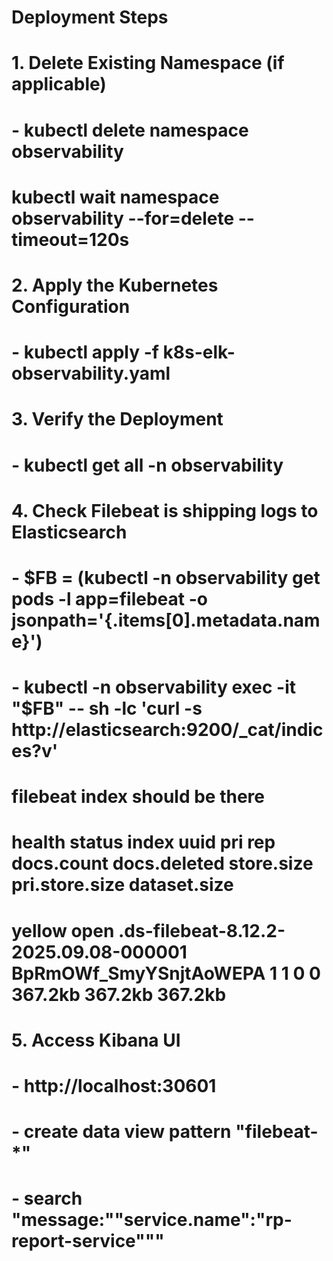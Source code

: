 # Deployment Steps
# 1. Delete Existing Namespace (if applicable)
# - kubectl delete namespace observability
#   kubectl wait namespace observability --for=delete --timeout=120s
# 2. Apply the Kubernetes Configuration
# - kubectl apply -f k8s-elk-observability.yaml
# 3. Verify the Deployment
# - kubectl get all -n observability
# 4. Check Filebeat is shipping logs to Elasticsearch
# - $FB = (kubectl -n observability get pods -l app=filebeat -o jsonpath='{.items[0].metadata.name}')
# - kubectl -n observability exec -it "$FB" -- sh -lc 'curl -s http://elasticsearch:9200/_cat/indices?v'
# filebeat index should be there
# health status index                                 uuid                   pri rep docs.count docs.deleted store.size pri.store.size dataset.size
# yellow open   .ds-filebeat-8.12.2-2025.09.08-000001 BpRmOWf_SmyYSnjtAoWEPA   1   1          0            0    367.2kb        367.2kb      367.2kb
# 5. Access Kibana UI
# - http://localhost:30601
# - create data view pattern "filebeat-*"
# - search "message:"\"service.name\":\"rp-report-service\"""
























[//]: # (# logging-monitoring-elk)

[//]: # (0&#41; After run docker compose up -d)

[//]: # (# wait until all containers are up and running)

[//]: # ()
[//]: # (1&#41; Reset the kibana_system password inside ES)

[//]: # (# open a shell on the ES container)

[//]: # (docker exec -it es bash)

[//]: # ()
[//]: # (# run the reset tool &#40;interactive&#41;)

[//]: # (bin/elasticsearch-reset-password -u kibana_system -i)

[//]: # (# type a new password, e.g. changeme)

[//]: # (# &#40;or use -b to auto-generate and copy it&#41;)

[//]: # ()
[//]: # (2&#41; Add APM Service integration in Kibana UI)
